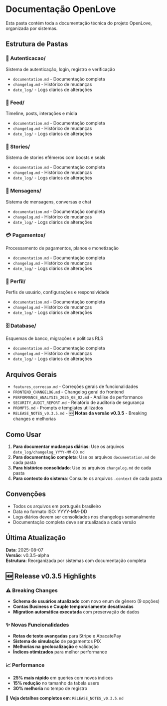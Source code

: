 # Documentação OpenLove

Esta pasta contém toda a documentação técnica do projeto OpenLove, organizada por sistemas.

## Estrutura de Pastas

### 🔐 Autenticacao/
Sistema de autenticação, login, registro e verificação
- `documentation.md` - Documentação completa
- `changelog.md` - Histórico de mudanças
- `date_log/` - Logs diários de alterações

### 📱 Feed/
Timeline, posts, interações e mídia
- `documentation.md` - Documentação completa
- `changelog.md` - Histórico de mudanças
- `date_log/` - Logs diários de alterações

### 📸 Stories/
Sistema de stories efêmeros com boosts e seals
- `documentation.md` - Documentação completa
- `changelog.md` - Histórico de mudanças
- `date_log/` - Logs diários de alterações

### 💬 Mensagens/
Sistema de mensagens, conversas e chat
- `documentation.md` - Documentação completa
- `changelog.md` - Histórico de mudanças
- `date_log/` - Logs diários de alterações

### 💳 Pagamentos/
Processamento de pagamentos, planos e monetização
- `documentation.md` - Documentação completa
- `changelog.md` - Histórico de mudanças
- `date_log/` - Logs diários de alterações

### 👤 Perfil/
Perfis de usuário, configurações e responsividade
- `documentation.md` - Documentação completa
- `changelog.md` - Histórico de mudanças
- `date_log/` - Logs diários de alterações

### 🗄️ Database/
Esquemas de banco, migrações e políticas RLS
- `documentation.md` - Documentação completa
- `changelog.md` - Histórico de mudanças
- `date_log/` - Logs diários de alterações

## Arquivos Gerais

- `features_correcao.md` - Correções gerais de funcionalidades
- `FRONTEND_CHANGELOG.md` - Changelog geral do frontend
- `PERFORMANCE_ANALYSIS_2025_08_02.md` - Análise de performance
- `SECURITY_AUDIT_REPORT.md` - Relatório de auditoria de segurança
- `PROMPTS.md` - Prompts e templates utilizados
- `RELEASE_NOTES_v0.3.5.md` - 🆕 **Notas da versão v0.3.5** - Breaking changes e melhorias

## Como Usar

1. **Para documentar mudanças diárias**: Use os arquivos `date_log/changelog_YYYY-MM-DD.md`
2. **Para documentação completa**: Use os arquivos `documentation.md` de cada pasta
3. **Para histórico consolidado**: Use os arquivos `changelog.md` de cada pasta
4. **Para contexto do sistema**: Consulte os arquivos `.context` de cada pasta

## Convenções

- Todos os arquivos em português brasileiro
- Data no formato ISO: YYYY-MM-DD
- Logs diários devem ser consolidados nos changelogs semanalmente
- Documentação completa deve ser atualizada a cada versão

## Última Atualização

**Data**: 2025-08-07  
**Versão**: v0.3.5-alpha  
**Estrutura**: Reorganizada por sistemas com documentação completa

## 🆕 Release v0.3.5 Highlights

### ⚠️ Breaking Changes
- **Schema de usuários atualizado** com novo enum de gênero (9 opções)
- **Contas Business e Couple temporariamente desativadas**
- **Migration automática executada** com preservação de dados

### ✨ Novas Funcionalidades
- **Rotas de teste avançadas** para Stripe e AbacatePay
- **Sistema de simulação** de pagamentos PIX
- **Melhorias na geolocalização** e validação
- **Índices otimizados** para melhor performance

### 📈 Performance
- **25% mais rápido** em queries com novos índices
- **15% redução** no tamanho da tabela users
- **30% melhoria** no tempo de registro

📝 **Veja detalhes completos em**: `RELEASE_NOTES_v0.3.5.md`